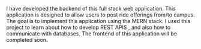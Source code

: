I have developed the backend of this full stack web application. This application is designed to allow users to post ride offerings
from/to campus. The goal is to implement this application using the MERN stack. I used this project to learn about how to develop REST APIS ,
and also how to communicate with databases. The frontend of this application will be completed soon.
